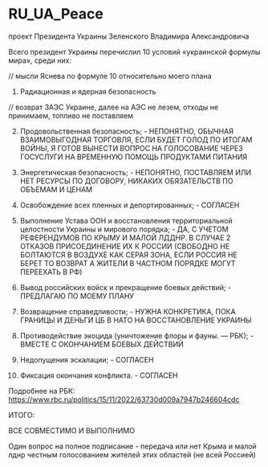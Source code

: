 # RU_UA_Peace
проект Президента Украины Зеленского Владимира Александровича

Всего президент Украины перечислил 10 условий «украинской формулы мира», среди них:

// мысли Яснева по формуле 10 относительно моего плана

1) Радиационная и ядерная безопасность

// возврат ЗАЭС Украине, далее на АЭС не лезем, отходы не принимаем, топливо не поставляем

2) Продовольственная безопасность; - НЕПОНЯТНО, ОБЫЧНАЯ ВЗАИМОВЫГОДНАЯ ТОРГОВЛЯ, 
ЕСЛИ БУДЕТ ГОЛОД ПО ИТОГАМ ВОЙНЫ, Я ГОТОВ ВЫНЕСТИ ВОПРОС НА ГОЛОСОВАНИЕ ЧЕРЕЗ ГОСУСЛУГИ НА ВРЕМЕННУЮ ПОМОЩЬ ПРОДУКТАМИ ПИТАНИЯ

3) Энергетическая безопасность; - НЕПОНЯТНО, ПОСТАВЛЯЕМ ИЛИ НЕТ РЕСУРСЫ ПО ДОГОВОРУ, НИКАКИХ ОБЯЗАТЕЛЬСТВ ПО ОБЪЕМАМ И ЦЕНАМ 

4) Освобождение всех пленных и депортированных; - СОГЛАСЕН

5) Выполнение Устава ООН и восстановления территориальной целостности Украины и мирового порядка; - ДА, С УЧЕТОМ РЕФЕРЕНДУМОВ ПО КРЫМУ И МАЛОЙ ЛДДНР. В СЛУЧАЕ 2 ОТКАЗОВ ПРИСОЕДИНЕНИЕ ИХ К РОССИИ (СВОБОДНО НЕ БОЛТАЮТСЯ В ВОЗДУХЕ КАК СЕРАЯ ЗОНА, ЕСЛИ РОССИЯ НЕ БЕРЕТ ТО ВОЗВРАТ А ЖИТЕЛИ В ЧАСТНОМ ПОРЯДКЕ МОГУТ ПЕРЕЕХАТЬ В РФ)

6) Вывод российских войск и прекращение боевых действий; - ПРЕДЛАГАЮ ПО МОЕМУ ПЛАНУ

7) Возвращение справедливости; - НУЖНА КОНКРЕТИКА, ПОКА ГРАНИЦЫ И ДЕНЬГИ ЦБ В НАТО НА ВОССТАНОВЛЕНИЕ УКРАИНЫ

8) Противодействие экоцида (уничтожение флоры и фауны. — РБК);  - ВМЕСТЕ С ОКОНЧАНИЕМ БОЕВЫХ ДЕЙСТВИЙ

9) Недопущения эскалации;  - СОГЛАСЕН

10) Фиксация окончания конфликта. - СОГЛАСЕН

Подробнее на РБК:
https://www.rbc.ru/politics/15/11/2022/63730d009a7947b246604cdc


ИТОГО:

ВСЕ СОВМЕСТИМО И ВЫПОЛНИМО 

Один вопрос на полное подписание - передача или нет Крыма и малой лднр честным голосованием жителей этих областей (не всей Россией)
